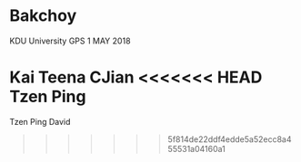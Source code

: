 # Bakchoy
KDU University
GPS  1 MAY 2018

Kai
Teena
CJian
<<<<<<< HEAD
Tzen Ping
=======
Tzen Ping
David
>>>>>>> 5f814de22ddf4edde5a52ecc8a455531a04160a1
